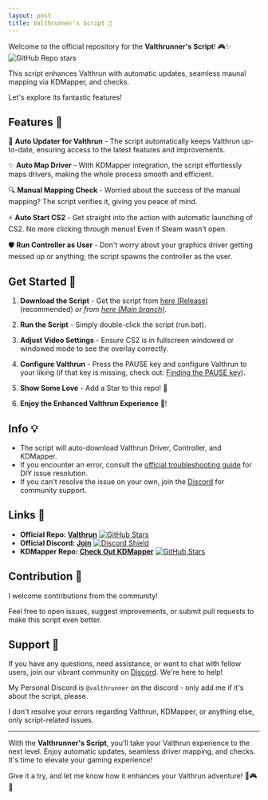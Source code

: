 ```yaml
---
layout: post
title: Valthrunner's Script 🚀
---
```


Welcome to the official repository for the **Valthrunner's Script**! 🎮✨ ![GitHub Repo stars](https://img.shields.io/github/stars/valthrunner/Valthrun?logo=github)

This script enhances Valthrun with automatic updates, seamless maunal mapping via KDMapper, and checks. 

Let's explore its fantastic features!

## Features 🌟

🚀 **Auto Updater for Valthrun** - The script automatically keeps Valthrun up-to-date, ensuring access to the latest features and improvements.

✨ **Auto Map Driver** - With KDMapper integration, the script effortlessly maps drivers, making the whole process smooth and efficient.

🔍 **Manual Mapping Check** - Worried about the success of the manual mapping? The script verifies it, giving you peace of mind.

⚡ **Auto Start CS2** - Get straight into the action with automatic launching of CS2. No more clicking through menus! Even if Steam wasn't open.

🛡 **Run Controller as User** - Don't worry about your graphics driver getting messed up or anything; the script spawns the controller as the user.

## Get Started 🚀

1. **Download the Script** - Get the script from [here (Release)](https://github.com/valthrunner/Valthrun/releases/latest/download/run.bat) (recommended) _or from [here (Main branch)](https://github.com/valthrunner/Valthrun/raw/main/run.bat)_.

2. **Run the Script** - Simply double-click the script (run.bat).

3. **Adjust Video Settings** - Ensure CS2 is in fullscreen windowed or windowed mode to see the overlay correctly.

4. **Configure Valthrun** - Press the PAUSE key and configure Valthrun to your liking (if that key is missing, check out: [Finding the PAUSE key](https://wiki.valth.run/#/030_troubleshooting/overlay/050_pause_key)).

5. **Show Some Love** - Add a Star to this repo! 🌟

6. **Enjoy the Enhanced Valthrun Experience** 🎉! 

## Info 💡

- The script will auto-download Valthrun Driver, Controller, and KDMapper.
- If you encounter an error, consult the [official troubleshooting guide](https://wiki.valth.run/#/) for DIY issue resolution.
- If you can't resolve the issue on your own, join the [Discord](https://discord.gg/ecKbpAPW5T) for community support.

## Links 🔗

- **Official Repo: [Valthrun](https://github.com/WolverinDEV/Valthrun/)** [![GitHub Stars](https://img.shields.io/github/stars/WolverinDEV/Valthrun.svg?style=social&label=Star)](https://github.com/WolverinDEV/Valthrun/)
- **Official Discord: [Join](https://discord.gg/ecKbpAPW5T)** [![Discord Shield](https://discordapp.com/api/guilds/1135362291311849693/widget.png?style=shield)](https://discord.gg/ecKbpAPW5T)
- **KDMapper Repo: [Check Out KDMapper](https://github.com/TheCruZ/kdmapper)** [![GitHub Stars](https://img.shields.io/github/stars/TheCruZ/kdmapper.svg?style=social&label=Star)](https://github.com/TheCruZ/kdmapper/)

## Contribution 🤝

I welcome contributions from the community! 

Feel free to open issues, suggest improvements, or submit pull requests to make this script even better.

## Support 💬

If you have any questions, need assistance, or want to chat with fellow users, join our vibrant community on [Discord](https://discord.gg/ecKbpAPW5T). We're here to help! 

My Personal Discord is `@valthrunner` on the discord - only add me if it's about the script, please. 

I don't resolve your errors regarding Valthrun, KDMapper, or anything else, only script-related issues.

---

With the **Valthrunner's Script**, you'll take your Valthrun experience to the next level. Enjoy automatic updates, seamless driver mapping, and checks. It's time to elevate your gaming experience!

Give it a try, and let me know how it enhances your Valthrun adventure! 🚀🎮✨
